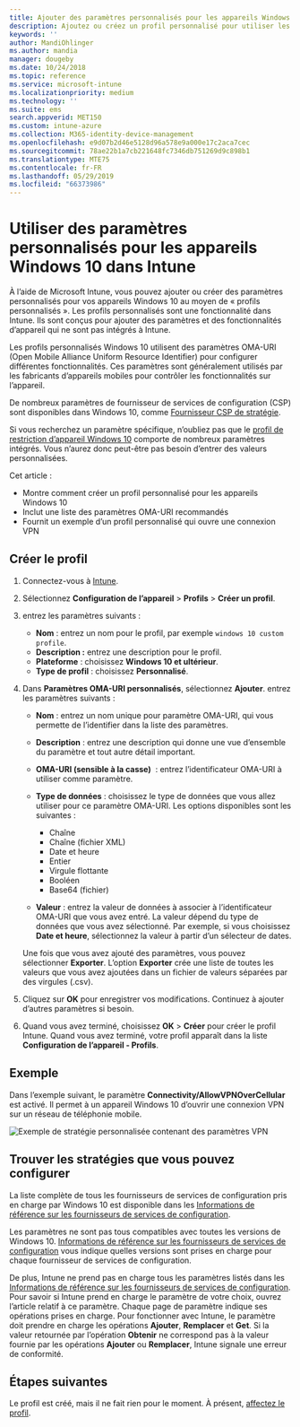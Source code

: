```yaml
---
title: Ajouter des paramètres personnalisés pour les appareils Windows 10 dans Microsoft Intune - Azure | Microsoft Docs
description: Ajoutez ou créez un profil personnalisé pour utiliser les paramètres OMA-URI sur les appareils exécutant Windows 10 dans Microsoft Intune. Utilisez un profil personnalisé pour ajouter des paramètres personnalisés.
keywords: ''
author: MandiOhlinger
ms.author: mandia
manager: dougeby
ms.date: 10/24/2018
ms.topic: reference
ms.service: microsoft-intune
ms.localizationpriority: medium
ms.technology: ''
ms.suite: ems
search.appverid: MET150
ms.custom: intune-azure
ms.collection: M365-identity-device-management
ms.openlocfilehash: e9d07b2d46e5128d96a578e9a000e17c2aca7cec
ms.sourcegitcommit: 78ae22b1a7cb221648fc7346db751269d9c898b1
ms.translationtype: MTE75
ms.contentlocale: fr-FR
ms.lasthandoff: 05/29/2019
ms.locfileid: "66373986"
---
```

# <a name="use-custom-settings-for-windows-10-devices-in-intune"></a>Utiliser des paramètres personnalisés pour les appareils Windows 10 dans Intune

À l’aide de Microsoft Intune, vous pouvez ajouter ou créer des paramètres personnalisés pour vos appareils Windows 10 au moyen de « profils personnalisés ». Les profils personnalisés sont une fonctionnalité dans Intune. Ils sont conçus pour ajouter des paramètres et des fonctionnalités d’appareil qui ne sont pas intégrés à Intune.

Les profils personnalisés Windows 10 utilisent des paramètres OMA-URI (Open Mobile Alliance Uniform Resource Identifier) pour configurer différentes fonctionnalités. Ces paramètres sont généralement utilisés par les fabricants d’appareils mobiles pour contrôler les fonctionnalités sur l’appareil. 

De nombreux paramètres de fournisseur de services de configuration (CSP) sont disponibles dans Windows 10, comme [Fournisseur CSP de stratégie](https://technet.microsoft.com/itpro/windows/manage/how-it-pros-can-use-configuration-service-providers).

Si vous recherchez un paramètre spécifique, n’oubliez pas que le [profil de restriction d’appareil Windows 10](device-restrictions-windows-10.md) comporte de nombreux paramètres intégrés. Vous n’aurez donc peut-être pas besoin d’entrer des valeurs personnalisées.

Cet article :

- Montre comment créer un profil personnalisé pour les appareils Windows 10
- Inclut une liste des paramètres OMA-URI recommandés
- Fournit un exemple d’un profil personnalisé qui ouvre une connexion VPN

## <a name="create-the-profile"></a>Créer le profil

1. Connectez-vous à [Intune](https://go.microsoft.com/fwlink/?linkid=2090973).
2. Sélectionnez **Configuration de l’appareil** > **Profils** > **Créer un profil**.
3. entrez les paramètres suivants :

    - **Nom** : entrez un nom pour le profil, par exemple `windows 10 custom profile`.
    - **Description :** entrez une description pour le profil.
    - **Plateforme** : choisissez **Windows 10 et ultérieur**.
    - **Type de profil** : choisissez **Personnalisé**.

4. Dans **Paramètres OMA-URI personnalisés**, sélectionnez **Ajouter**. entrez les paramètres suivants :

    - **Nom** : entrez un nom unique pour paramètre OMA-URI, qui vous permette de l’identifier dans la liste des paramètres.
    - **Description** : entrez une description qui donne une vue d’ensemble du paramètre et tout autre détail important.
    - **OMA-URI (sensible à la casse)**  : entrez l’identificateur OMA-URI à utiliser comme paramètre.
    - **Type de données** : choisissez le type de données que vous allez utiliser pour ce paramètre OMA-URI. Les options disponibles sont les suivantes :

        - Chaîne
        - Chaîne (fichier XML)
        - Date et heure
        - Entier
        - Virgule flottante
        - Booléen
        - Base64 (fichier)

    - **Valeur** : entrez la valeur de données à associer à l’identificateur OMA-URI que vous avez entré. La valeur dépend du type de données que vous avez sélectionné. Par exemple, si vous choisissez **Date et heure**, sélectionnez la valeur à partir d’un sélecteur de dates.

    Une fois que vous avez ajouté des paramètres, vous pouvez sélectionner **Exporter**. L’option **Exporter** crée une liste de toutes les valeurs que vous avez ajoutées dans un fichier de valeurs séparées par des virgules (.csv).

5. Cliquez sur **OK** pour enregistrer vos modifications. Continuez à ajouter d’autres paramètres si besoin.
6. Quand vous avez terminé, choisissez **OK** > **Créer** pour créer le profil Intune. Quand vous avez terminé, votre profil apparaît dans la liste **Configuration de l’appareil - Profils**.

## <a name="example"></a>Exemple

Dans l’exemple suivant, le paramètre **Connectivity/AllowVPNOverCellular** est activé. Il permet à un appareil Windows 10 d’ouvrir une connexion VPN sur un réseau de téléphonie mobile.

![Exemple de stratégie personnalisée contenant des paramètres VPN](./media/custom-policy-example.png)

## <a name="find-the-policies-you-can-configure"></a>Trouver les stratégies que vous pouvez configurer

La liste complète de tous les fournisseurs de services de configuration pris en charge par Windows 10 est disponible dans les [Informations de référence sur les fournisseurs de services de configuration](https://msdn.microsoft.com/windows/hardware/commercialize/customize/mdm/configuration-service-provider-reference).

Les paramètres ne sont pas tous compatibles avec toutes les versions de Windows 10. [Informations de référence sur les fournisseurs de services de configuration](https://msdn.microsoft.com/windows/hardware/commercialize/customize/mdm/configuration-service-provider-reference) vous indique quelles versions sont prises en charge pour chaque fournisseur de services de configuration.

De plus, Intune ne prend pas en charge tous les paramètres listés dans les [Informations de référence sur les fournisseurs de services de configuration](https://msdn.microsoft.com/windows/hardware/commercialize/customize/mdm/configuration-service-provider-reference). Pour savoir si Intune prend en charge le paramètre de votre choix, ouvrez l’article relatif à ce paramètre. Chaque page de paramètre indique ses opérations prises en charge. Pour fonctionner avec Intune, le paramètre doit prendre en charge les opérations **Ajouter**, **Remplacer** et **Get**. Si la valeur retournée par l’opération **Obtenir** ne correspond pas à la valeur fournie par les opérations **Ajouter** ou **Remplacer**, Intune signale une erreur de conformité.

## <a name="next-steps"></a>Étapes suivantes

Le profil est créé, mais il ne fait rien pour le moment. À présent, [affectez le profil](device-profile-assign.md).
